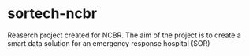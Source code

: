 # sortech-ncbr

Reaserch project created for NCBR. The aim of the project is to create a smart data solution for an emergency response hospital (SOR)
